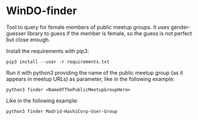 # WinDO-finder

Tool to query for female members of public meetup groups.
It uses gender-guesser library to guess if the member is female, so the guess is not perfect but close enough.

Install the requirements with pip3:

`pip3 install --user -r requirements.txt`

Run it with python3 providing the name of the public meetup group (as it appears in meetup URLs) as parameter, like in the following example:

`python3 finder <NameOfThePublicMeetupGroupHere>`

Like in the following example:

`python3 finder Madrid-HashiCorp-User-Group`
